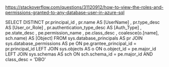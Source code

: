 https://stackoverflow.com/questions/31120912/how-to-view-the-roles-and-permissions-granted-to-any-database-user-in-azure-sql

SELECT DISTINCT 
       pr.principal_id
     , pr.name AS [UserName]
     , pr.type_desc AS [User_or_Role]
     , pr.authentication_type_desc AS [Auth_Type]
     , pe.state_desc
     , pe.permission_name
     , pe.class_desc
     , coalesce(o.[name], sch.name) AS [Object]
FROM sys.database_principals AS pr
    JOIN sys.database_permissions AS pe
        ON pe.grantee_principal_id = pr.principal_id
    LEFT JOIN sys.objects AS o
        ON o.object_id = pe.major_id
    LEFT JOIN sys.schemas AS sch
        ON sch.schema_id = pe.major_id
        AND class_desc = 'DBO'